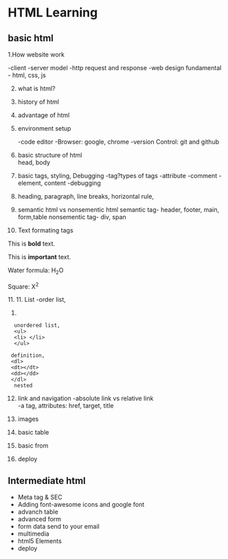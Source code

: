 # HTML Learning

## basic html
1.How website work

-client -server model
-http request and response
-web design fundamental - html, css, js

2. what is html?
3. history of html
4. advantage of html
5. environment setup

     -code editor 
     -Browser: google, chrome
     -version Control: git and github

6. basic structure of html     
  head, body

7. basic tags, styling, Debugging
     -tag?types of tags
     -attribute
     -comment
     -element, content
     -debugging

8. heading, paragraph, line breaks, horizontal rule, 
9. semantic html vs nonsementic html
      semantic tag- header, footer, main, form,table
      nonsementic tag- div, span

10. Text formating tags
<p>This is <b>bold</b> text.</p>
<p>This is <strong>important</strong> text.</p>
<p>Water formula: H<sub>2</sub>O</p>
<p>Square: X<sup>2</sup></p>
11. 
11. List
     -order list,
        <ol type="">
        <li> </li>
        </ol>
     
      unordered list,
      <ul>
      <li> </li>
      </ul>
      
     definition,
     <dl>
     <dt></dt>
     <dd></dd>
     </dl>
      nested

12. link and navigation
    -absolute link vs relative link  
    -a tag, attributes: href, target, title

13. images
14. basic table
15. basic from
16. deploy

## Intermediate html

- Meta tag & SEC
- Adding font-awesome icons and google font
- advanch table
- advanced form
- form data send to your email
- multimedia
- html5 Elements
- deploy